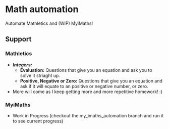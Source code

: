 
# Math automation

Automate Mathletics and (WIP) MyiMaths!

## Support

### Mathletics

* ***Integers:***
  * **Evaluation:** Questions that give you an equation and ask you to solve it striaght up.
  * **Positive, Negative or Zero:** Questions that give you an equation and ask if it will equate to an positive or negative number, or zero.
* More will come as I keep getting more and more repetitive homework! :)

### MyiMaths

* Work in Progress (checkout the my_imaths_automation branch and run it to see current progress)
